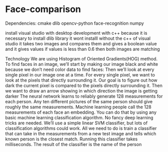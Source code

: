 # Face-comparison


Dependencies:
cmake
dlib
opencv-python
face-recognition
numpy

install visual studio with desktop development with c++ because it is necessary to install dlib library it wont installl without the c++ of visual studio
it takes two images and compares them and gives a boolean value and it gives values if values is less than 0.6 then both images are matching


Technology 
We are using Histogram of  Oriented  Gradients(HOG)  method.
 To find faces in an image, we’ll start by making our image black and white because we don’t need color data to find faces:
Then we’ll look at every single pixel in our image one at a time. For every single pixel, we want to look at the pixels that directly surrounding it.
Our goal is to figure out how dark the current pixel is compared to the pixels directly surrounding it. Then we want to draw an arrow showing in which direction the image is getting darker
The neural network learns to reliably generate 128 measurements for each person. Any ten different pictures of the same person should give roughly the same measurements.
Machine learning people call the 128 measurements of each face an embedding.
You can do that by using any basic machine learning classification algorithm. No fancy deep learning tricks are needed. We’ll use a simple linear SVM classifier, but lots of classification algorithms could work.
All we need to do is train a classifier that can take in the measurements from a new test image and tells which known person is the closest match. Running this classifier takes milliseconds. The result of the classifier is the name of the person
